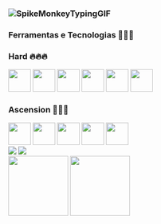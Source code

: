 ### ![SpikeMonkeyTypingGIF](https://github.com/giovlucas/giovlucas/assets/104012843/5e76d513-3165-408c-9337-6dd7f9cb9b91)




### Ferramentas e Tecnologias 🧑🏻‍💻
### Hard 🔥🔥🔥
<div>
<img loading="lazy" src="https://cdn.jsdelivr.net/gh/devicons/devicon/icons/amazonwebservices/amazonwebservices-plain-wordmark.svg" width="45" height="45"/>          
<img loading="lazy" src="https://cdn.jsdelivr.net/gh/devicons/devicon/icons/terraform/terraform-original-wordmark.svg" width="45" height="45"/>           
<img loading="lazy" src="https://cdn.jsdelivr.net/gh/devicons/devicon/icons/git/git-plain-wordmark.svg" width="45" height="45"/>                       
<img src="https://cdn.jsdelivr.net/gh/devicons/devicon/icons/docker/docker-plain-wordmark.svg" width="45" height="45"/>                        
<img loading="lazy" src="https://cdn.jsdelivr.net/gh/devicons/devicon/icons/kubernetes/kubernetes-plain-wordmark.svg" width="45" height="45"/>
<img loading="lazy" <img src="https://cdn.jsdelivr.net/gh/devicons/devicon/icons/grafana/grafana-original-wordmark.svg" width="45" height="45"/>
</div>

### Ascension 🚀🚀🚀
<div>
<img loading="lazy" src="https://cdn.jsdelivr.net/gh/devicons/devicon/icons/ansible/ansible-original-wordmark.svg" width="45" height="45"/>
<img loading="lazy" src="https://cdn.jsdelivr.net/gh/devicons/devicon/icons/azure/azure-original-wordmark.svg" width="45" height="45"/>       
<img loading="lazy" src="https://cdn.jsdelivr.net/gh/devicons/devicon/icons/mysql/mysql-original-wordmark.svg" width="45" height="45"/>
<img loading="lazy" src="https://cdn.jsdelivr.net/gh/devicons/devicon/icons/microsoftsqlserver/microsoftsqlserver-plain-wordmark.svg" width="45" height="45"/>
<img loading="lazy" src="https://cdn.jsdelivr.net/gh/devicons/devicon/icons/python/python-original-wordmark.svg" width="45" height="45"/>
</div>



          
<div>
<a href="https://instagram.com/giovlucas" target="_blank"><img loading="lazy" src="https://img.shields.io/badge/-Instagram-%23E4405F?style=for-the-badge&logo=instagram&logoColor=white" target="_blank"></a>
<a href="https://www.linkedin.com/in/giovlucas" target="_blank"><img loading="lazy" src="https://img.shields.io/badge/-LinkedIn-%230077B5?style=for-the-badge&logo=linkedin&logoColor=white" target="_blank"></a>   
</div>


<div>
<img loading="lazy" height="120em" src="https://github-readme-stats.vercel.app/api/top-langs/?username=giovlucas&layout=compact&langs_count=7&theme=tokyonight"/>
<img loading="lazy" height="120em" src="https://github-readme-stats.vercel.app/api?username=giovlucas&show_icons=true&theme=tokyonight&include_all_commits=true&count_private=true"/>
</div>
